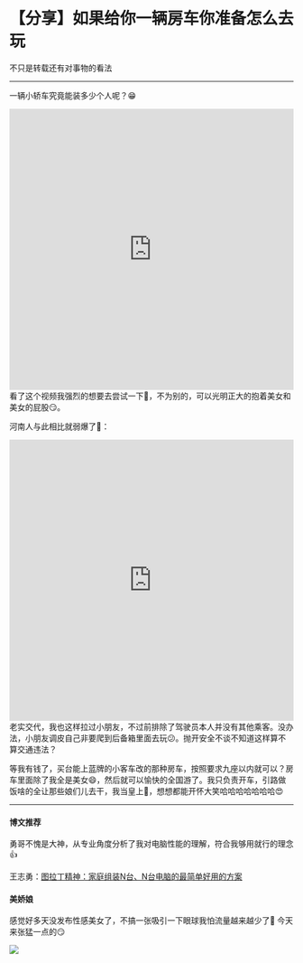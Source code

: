 # 【分享】如果给你一辆房车你准备怎么去玩


不只是转载还有对事物的看法

---

一辆小轿车究竟能装多少个人呢？😁

<iframe height=498 width=100% src='http://player.youku.com/embed/XNDExMzczOTEzMg==' frameborder=0 allowfullscreen></iframe>
看了这个视频我强烈的想要去尝试一下🤭，不为别的，可以光明正大的抱着美女和美女的屁股😏。



河南人与此相比就弱爆了🤭：

<iframe height=498 width=100% src='http://player.youku.com/embed/XMjUxNDg4NDczNg==' frameborder=0 allowfullscreen></iframe>
老实交代，我也这样拉过小朋友，不过前排除了驾驶员本人并没有其他乘客。没办法，小朋友调皮自己非要爬到后备箱里面去玩😕。抛开安全不谈不知道这样算不算交通违法？

等我有钱了，买台能上蓝牌的小客车改的那种房车，按照要求九座以内就可以？房车里面除了我全是美女😄，然后就可以愉快的全国游了。我只负责开车，引路做饭啥的全让那些娘们儿去干，我当皇上🤭，想想都能开怀大笑哈哈哈哈哈哈哈😍

------

#### 博文推荐

勇哥不愧是大神，从专业角度分析了我对电脑性能的理解，符合我够用就行的理念👍

王志勇：[图拉丁精神：家庭组装N台、N台电脑的最简单好用的方案](http://www.auiou.com/relevant/00001414.jsp)

#### 美娇娘

感觉好多天没发布性感美女了，不搞一张吸引一下眼球我怕流量越来越少了🤭
今天来张猛一点的😏

![](https://img.1078503.org/imgs/2019/07/f895fe0dccdf1943.jpg)


